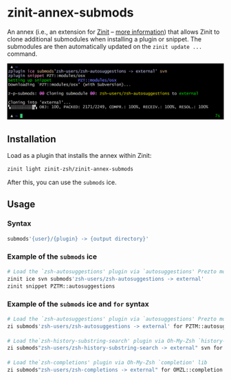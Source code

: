 # zinit-annex-submods

An annex (i.e., an extension for
[Zinit](https://github.com/zdharma-continuum/zinit) –
[more information](https://zdharma-continuum.github.io/zinit/wiki/Annexes/))
that allows Zinit to clone additional submodules when installing a plugin or
snippet. The submodules are then automatically updated on the `zinit update ...`
command.

![screenshot](./images/screenshot.png)

## Installation

Load as a plugin that installs the annex within Zinit:

```zsh
zinit light zinit-zsh/zinit-annex-submods
```

After this, you can use the `submods` ice.

## Usage

### Syntax

```zsh
submods'{user}/{plugin} -> {output directory}'
```

### Example of the `submods` ice

```zsh
# Load the `zsh-autosuggestions' plugin via `autosuggestions' Prezto module
zinit ice svn submods'zsh-users/zsh-autosuggestions -> external'
zinit snippet PZTM::autosuggestions
```

### Example of the `submods` ice and `for` syntax

```zsh
# Load the `zsh-autosuggestions' plugin via `autosuggestions' Prezto module
zi submods'zsh-users/zsh-autosuggestions -> external' for PZTM::autosuggestions

# Load the`zsh-history-substring-search' plugin via Oh-My-Zsh `history-substring-search' plugin
zi submods"zsh-users/zsh-history-substring-search -> external" svn for OMZP::history-substring-search

# Load the`zsh-completions' plugin via Oh-My-Zsh `completion' lib
zi submods"zsh-users/zsh-completions -> external" for OMZL::completion.zsh
```

<!-- vim:set tw=85: -->
